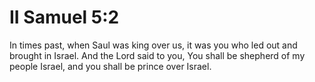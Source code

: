 # II Samuel 5:2

In times past, when Saul was king over us, it was you who led out and brought in Israel. And the Lord said to you, You shall be shepherd of my people Israel, and you shall be prince over Israel.
